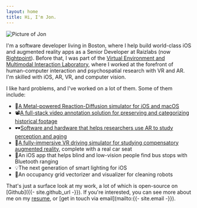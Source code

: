```yaml
---
layout: home
title: Hi, I'm Jon.
---
```


<div class="image right twelve"><img data-src="{{ '/assets/images/posterized_compressed.png' | relative_url }}" alt="Picture of Jon" /></div>

I'm a software developer living in Boston, where I help build world-class iOS and augmented reality apps as a Senior Developer at Raizlabs (now [Rightpoint](https://www.rightpoint.com/)). Before that, I was part of the [Virtual Environment and Multimodal Interaction Laboratory](https://umaine.edu/vemi/), where I worked at the forefront of human-computer interaction and psychospatial research with VR and AR. I'm skilled with iOS, AR, VR, and computer vision.

<p class="no-bottom-margin">
I like hard problems, and I've worked on a lot of them. Some of them include:
</p>
<ul class="emoji-bullets">
<li><span class="emoji">🍕</span><a href="/apps/liquid-math">A Metal-powered Reaction-Diffusion simulator for iOS and macOS</a></li>
<li><span class="emoji">📽️</span><a href="https://github.com/colejd/waldorf">A full-stack video annotation solution for preserving and categorizing historical footage</a></li>
<li><span class="emoji">🕶️</span><a href="https://github.com/colejd/kino">Software and hardware that helps researchers use AR to study perception and aging</a></li>
<li><span class="emoji">🚙</span><a href="https://cugr.umaine.edu/wp-content/uploads/sites/146/2013/04/2013_CUGR-ShowcaseAbstracts1.pdf">A fully-immersive VR driving simulator for studying compensatory augmented reality</a>, complete with a real car seat</li>
<li><span class="emoji">🚏</span>An iOS app that helps blind and low-vision people find bus stops with Bluetooth ranging</li>
<li><span class="emoji">💡</span>The next generation of smart lighting for iOS</li>
<li><span class="emoji">🤖</span>An occupancy grid vectorizer and visualizer for cleaning robots</li>
</ul>

That's just a surface look at my work, a lot of which is open-source on [Github]({{- site.github_url -}}). If you're interested, you can see more about me on my [resume](/resume), or [get in touch via email](mailto:{{- site.email -}}).
